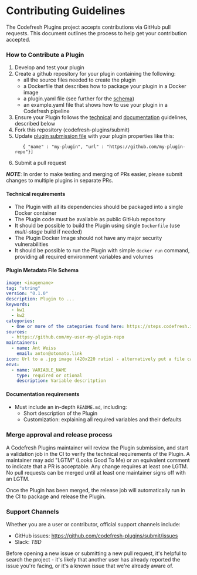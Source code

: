 # Contributing Guidelines

The Codefresh Plugins project accepts contributions via GitHub pull requests. This document outlines the process to help get your contribution accepted.

### How to Contribute a Plugin

1. Develop and test your plugin
2. Create a github repository for your plugin containing the following:
    - all the source files needed to create the plugin
    - a Dockerfile that describes how to package your plugin in a Docker image
    - a plugin.yaml file (see further for the [schema](#plugin-metadata-file-schema))
    - an example.yaml file that shows how to use your plugin in a Codefresh pipeline
3. Ensure your Plugin follows the [technical](#technical-requirements) and [documentation](#documentation-requirements) guidelines, described below
4. Fork this repository (codefresh-plugins/submit)
4. Update [plugin submission file](submit.json) with your plugin properties like this:
   ```
      { "name" : "my-plugin", "url" : "https://github.com/my-plugin-repo"}]
   ```
5. Submit a pull request

***NOTE***: In order to make testing and merging of PRs easier, please submit changes to multiple plugins in separate PRs.

#### Technical requirements

* The Plugin with all its dependencies should be packaged into a single Docker container
* The Plugin code must be available as public GitHub repository
* It should be possible to build the Plugin using single `Dockerfile` (use *multi-stage* build if needed)
* The Plugin Docker Image should not have any major security vulnerabilities
* It should be possible to run the Plugin with simple `docker run` command, providing all required environment variables and volumes

#### Plugin Metadata File Schema
```yaml
image: <imagename>
tag: "string"
version: "0.1.0"
description: Plugin to ...
keywords:
  - kw1
  - kw2
categories:
  - One or more of the categories found here: https://steps.codefresh.io/
sources:
  - https://github.com/my-user-my-plugin-repo
maintainers: 
  - name: Ant Weiss
    email: anton@otomato.link
icon: Url to a .jpg image (420x220 ratio) - alternatively put a file called 'icon.jpg' in the repo 
envs:
  - name: VARIABLE_NAME
    type: required or otional
    description: Variable descritption
```

#### Documentation requirements

* Must include an in-depth `README.md`, including:
    * Short description of the Plugin
    * Customization: explaining all required variables and their defaults

### Merge approval and release process

A Codefresh Plugins maintainer will review the Plugin submission, and start a validation job in the CI to verify the technical requirements of the Plugin. A maintainer may add "LGTM" (Looks Good To Me) or an equivalent comment to indicate that a PR is acceptable. Any change requires at least one LGTM. No pull requests can be merged until at least one maintainer signs off with an LGTM.

Once the Plugin has been merged, the release job will automatically run in the CI to package and release the Plugin.

### Support Channels

Whether you are a user or contributor, official support channels include:

- GitHub issues: https://github.com/codefresh-plugins/submit/issues
- Slack: *TBD*

Before opening a new issue or submitting a new pull request, it's helpful to search the project - it's likely that another user has already reported the issue you're facing, or it's a known issue that we're already aware of.
